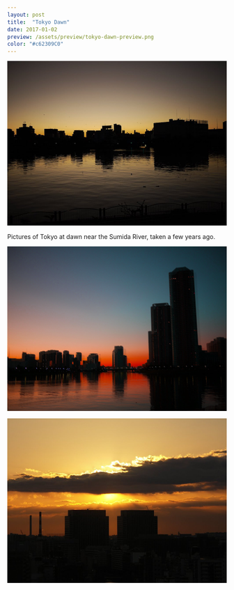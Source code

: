 ```yaml
---
layout: post
title:  "Tokyo Dawn"
date: 2017-01-02
preview: /assets/preview/tokyo-dawn-preview.png
color: "#c62309C0"
---
```



<p align="center">
    <img src="/assets/tokyo-dawn.JPG"/>
</p>

Pictures of Tokyo at dawn near the Sumida River, taken a few years ago.




<p align="center">
    <img src="/assets/tokyo-dawn-1.png"/>
</p>
<p align="center">
    <img src="/assets/tokyo-dawn-2.jpg"/>
</p>
